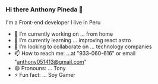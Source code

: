 ### Hi there Anthony Pineda 👋
I'm a Front-end developer I live in Peru

- 🔭 I’m currently working on ... from home
- 🌱 I’m currently learning ... improving react astro
- 👯 I’m looking to collaborate on ... technology companies
- 📫 How to reach me: ...at "933-060-616" or email "anthony051413@gmail.com"
- 😄 Pronouns: ... Tony
- ⚡ Fun fact: ... Soy Gamer
